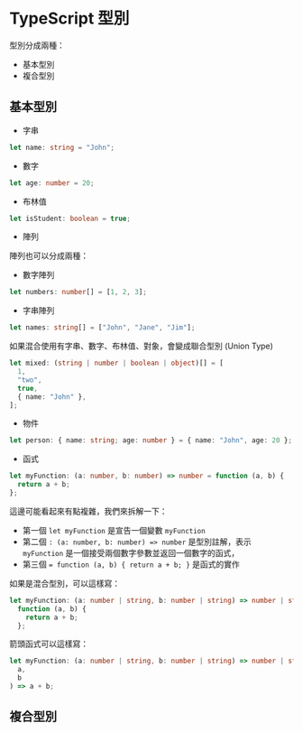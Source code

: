 # TypeScript 型別

型別分成兩種：

- 基本型別
- 複合型別

## 基本型別

- 字串

```ts
let name: string = "John";
```

- 數字

```ts
let age: number = 20;
```

- 布林值

```ts
let isStudent: boolean = true;
```

- 陣列

陣列也可以分成兩種：

- 數字陣列

```ts
let numbers: number[] = [1, 2, 3];
```

- 字串陣列

```ts
let names: string[] = ["John", "Jane", "Jim"];
```

如果混合使用有字串、數字、布林值、對象，會變成聯合型別 (Union Type)

```ts
let mixed: (string | number | boolean | object)[] = [
  1,
  "two",
  true,
  { name: "John" },
];
```

- 物件

```ts
let person: { name: string; age: number } = { name: "John", age: 20 };
```

- 函式

```ts
let myFunction: (a: number, b: number) => number = function (a, b) {
  return a + b;
};
```

這邊可能看起來有點複雜，我們來拆解一下：

- 第一個 `let myFunction` 是宣告一個變數 `myFunction`
- 第二個 `: (a: number, b: number) => number` 是型別註解，表示 `myFunction` 是一個接受兩個數字參數並返回一個數字的函式，
- 第三個 `= function (a, b) { return a + b; }` 是函式的實作

如果是混合型別，可以這樣寫：

```ts
let myFunction: (a: number | string, b: number | string) => number | string =
  function (a, b) {
    return a + b;
  };
```

箭頭函式可以這樣寫：

```ts
let myFunction: (a: number | string, b: number | string) => number | string = (
  a,
  b
) => a + b;
```

## 複合型別
